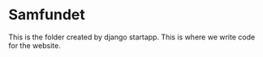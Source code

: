 # Samfundet

This is the folder created by django startapp.
This is where we write code for the website.
